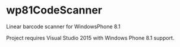 # wp81CodeScanner
Linear barcode scanner for WindowsPhone 8.1


Project requires Visual Studio 2015 with Windows Phone 8.1 support.
